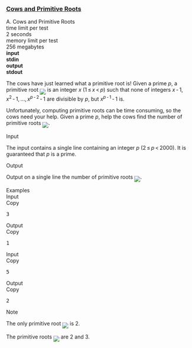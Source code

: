 <h3><a href="https://codeforces.com/contest/284/problem/A" target="_blank" rel="noopener noreferrer">Cows and Primitive Roots</a></h3>
<div class="header"><div class="title">A. Cows and Primitive Roots</div><div class="time-limit"><div class="property-title">time limit per test</div>2 seconds</div><div class="memory-limit"><div class="property-title">memory limit per test</div>256 megabytes</div><div class="input-file input-standard" style="font-weight: bold"><div class="property-title">input</div>stdin</div><div class="output-file output-standard" style="font-weight: bold"><div class="property-title">output</div>stdout</div></div><div><p>The cows have just learned what a primitive root is! Given a prime <span class="tex-span"><i>p</i></span>, a primitive root <img align="middle" class="tex-formula" src="https://espresso.codeforces.com/f203bd9f1553a2d666452cec7d6f1f4f02a817fb.png" style="max-width: 100.0%;max-height: 100.0%;"> is an integer <span class="tex-span"><i>x</i></span> <span class="tex-span">(1 ≤ <i>x</i> &lt; <i>p</i>)</span> such that none of integers <span class="tex-span"><i>x</i> - 1, <i>x</i><sup class="upper-index">2</sup> - 1, ..., <i>x</i><sup class="upper-index"><i>p</i> - 2</sup> - 1</span> are divisible by <span class="tex-span"><i>p</i></span>, but <span class="tex-span"><i>x</i><sup class="upper-index"><i>p</i> - 1</sup> - 1</span> is. </p><p>Unfortunately, computing primitive roots can be time consuming, so the cows need your help. Given a prime <span class="tex-span"><i>p</i></span>, help the cows find the number of primitive roots <img align="middle" class="tex-formula" src="https://espresso.codeforces.com/f203bd9f1553a2d666452cec7d6f1f4f02a817fb.png" style="max-width: 100.0%;max-height: 100.0%;">.</p></div><div class="input-specification"><div class="section-title">Input</div><p>The input contains a single line containing an integer <span class="tex-span"><i>p</i></span> <span class="tex-span">(2 ≤ <i>p</i> &lt; 2000)</span>. It is guaranteed that <span class="tex-span"><i>p</i></span> is a prime.</p></div><div class="output-specification"><div class="section-title">Output</div><p>Output on a single line the number of primitive roots <img align="middle" class="tex-formula" src="https://espresso.codeforces.com/f203bd9f1553a2d666452cec7d6f1f4f02a817fb.png" style="max-width: 100.0%;max-height: 100.0%;">.</p></div><div class="sample-tests"><div class="section-title">Examples</div><div class="sample-test"><div class="input"><div class="title">Input<div title="Copy" data-clipboard-target="#id0011176744266690541" id="id0033854279424225286" class="input-output-copier">Copy</div></div><pre id="id0011176744266690541">3<br></pre></div><div class="output"><div class="title">Output<div title="Copy" data-clipboard-target="#id005569089374762909" id="id006332803341318597" class="input-output-copier">Copy</div></div><pre id="id005569089374762909">1<br></pre></div><div class="input"><div class="title">Input<div title="Copy" data-clipboard-target="#id00788704978956466" id="id00955535247652689" class="input-output-copier">Copy</div></div><pre id="id00788704978956466">5<br></pre></div><div class="output"><div class="title">Output<div title="Copy" data-clipboard-target="#id006874100652337441" id="id0011637071086030237" class="input-output-copier">Copy</div></div><pre id="id006874100652337441">2<br></pre></div></div></div><div class="note"><div class="section-title">Note</div><p>The only primitive root <img align="middle" class="tex-formula" src="https://espresso.codeforces.com/3722298ba062e95b18705d1253eb4e5d31e3b2d1.png" style="max-width: 100.0%;max-height: 100.0%;"> is <span class="tex-span">2.</span></p><p>The primitive roots <img align="middle" class="tex-formula" src="https://espresso.codeforces.com/1d85c6a17ef1c42b53cf94d00bc49a7ac458fd58.png" style="max-width: 100.0%;max-height: 100.0%;"> are <span class="tex-span">2</span> and <span class="tex-span">3.</span></p></div>